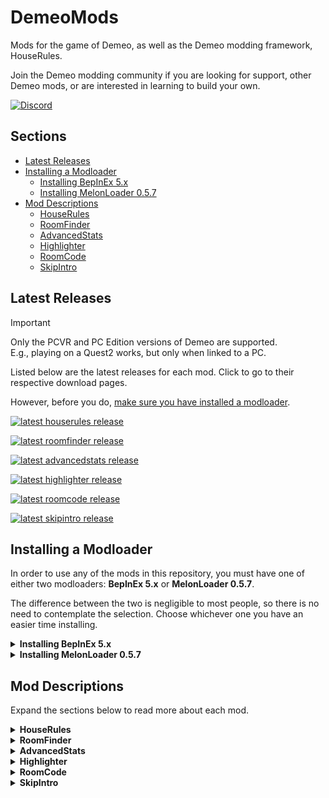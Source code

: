 # DemeoMods

Mods for the game of Demeo, as well as the Demeo modding framework, HouseRules.

Join the Demeo modding community if you are looking for support, other Demeo mods, or are interested in learning to build your own.

[![Discord](https://img.shields.io/discord/841011788195823626?logo=discord&logoColor=fff&style=for-the-badge)](https://discord.gg/4BNSwmr784)

## Sections

- [Latest Releases](#latest-releases)
- [Installing a Modloader](#installing-a-modloader)
  - [Installing BepInEx 5.x](#installing-a-modloader)
  - [Installing MelonLoader 0.5.7](#installing-a-modloader)
- [Mod Descriptions](#mod-descriptions)
  - [HouseRules](#mod-descriptions)
  - [RoomFinder](#mod-descriptions)
  - [AdvancedStats](#mod-descriptions)
  - [Highlighter](#mod-descriptions)
  - [RoomCode](#mod-descriptions)
  - [SkipIntro](#mod-descriptions)

## Latest Releases

> [!IMPORTANT]
> Only the PCVR and PC Edition versions of Demeo are supported.  
> E.g., playing on a Quest2 works, but only when linked to a PC.

Listed below are the latest releases for each mod.  Click to go to their respective download pages.

However, before you do, [make sure you have installed a modloader](#installing-a-modloader).

[<img alt="latest houserules release" src="https://img.shields.io/github/v/release/orendain/demeomods?filter=*houserules*&style=for-the-badge&label=houserules" />](https://github.com/orendain/DemeoMods/releases?q=houserules)

[<img alt="latest roomfinder release" src="https://img.shields.io/github/v/release/orendain/demeomods?filter=*roomfinder*&style=for-the-badge&label=roomfinder" />](https://github.com/orendain/DemeoMods/releases?q=roomfinder)

[<img alt="latest advancedstats release" src="https://img.shields.io/github/v/release/orendain/demeomods?filter=*advancedstats*&style=for-the-badge&label=advancedstats" />](https://github.com/orendain/DemeoMods/releases?q=advancedstats)

[<img alt="latest highlighter release" src="https://img.shields.io/github/v/release/orendain/demeomods?filter=*highlighter*&style=for-the-badge&label=highlighter" />](https://github.com/orendain/DemeoMods/releases?q=highlighter)

[<img alt="latest roomcode release" src="https://img.shields.io/github/v/release/orendain/demeomods?filter=*roomcode*&style=for-the-badge&label=roomcode" />](https://github.com/orendain/DemeoMods/releases?q=roomcode)

[<img alt="latest skipintro release" src="https://img.shields.io/github/v/release/orendain/demeomods?filter=*skipintro*&style=for-the-badge&label=skipintro" />](https://github.com/orendain/DemeoMods/releases?q=skipintro)

## Installing a Modloader

In order to use any of the mods in this repository, you must have one of either two modloaders:  **BepInEx 5.x** or **MelonLoader 0.5.7**.

The difference between the two is negligible to most people, so there is no need to contemplate the selection.  Choose whichever one you have an easier time installing.

<details>
<summary><b>Installing BepInEx 5.x</b></summary><p></p>

Follow [these installation instructions](https://docs.bepinex.dev/articles/user_guide/installation/index.html#installing-bepinex-1) to install BepInEx `5.x`.
- Make sure you install one of the `5.x` versions and _not_ a `6.x` version.
- Step `3.` in the instructions above show how to check for generated files to confirm that BepInEx was successfully installed.  **Make sure to check.**
- In order for BepInEx to work, you **MUST** make some tweaks to `BepInEx/config/BepInEx.cfg`.  Replace the default `BepInEx.cfg` file [with this Demeo-compatible `BepInEx.cfg` file](docs/BepInEx.cfg).

When correctly installed, the final layout of your Demeo game directory should look like the following:

```
<Demeo Game Directory>/
├── BepInEx/
│   ├── cache/
│   ├── config/
│   │  └── BepInEx.cfg
│   ├── core/
│   ├── LogOutput.log
│   ├── patchers/
│   ├── plugins/
│   └── scripts/
├── demeo_Data/
├── Demeo.exe
├── doorstop_config.ini
├── MonoBleedingEdge/
├── UnityCrashHandler64.exe
├── UnityPlayer.dll
└── winhttp.dll
```
</details>

<details>
<summary><b>Installing MelonLoader 0.5.7</b></summary><p></p>

Follow [these installation instructions](https://melonwiki.xyz/#/?id=automated-installation) to install MelonLoader `0.5.7`.
- Make sure to install version `0.5.7` specifically and _not_ a `0.6.x` version.

When correctly installed, the final layout of your Demeo game directory should look like the following:

```
<Demeo Game Directory>/
├── demeo_Data/
├── Demeo.exe
├── MelonLoader/
├── Mods/
├── MonoBleedingEdge/
├── Plugins/
├── UnityCrashHandler64.exe
├── UnityPlayer.dll
├── UserData/
├── UserLibs/
└── version.dll
```
</details>

## Mod Descriptions

Expand the sections below to read more about each mod.

<details>
<summary><b>HouseRules</b></summary><p></p>

![HouseRules Logo](docs/images/house-rules-logo2.png)  

Set your own challenges and be the Dungeon Master of your own game. Make your own rules and challenge your friends.

HouseRules allows players to customize many settings, values and toggles used within the Demeo code.

![HouseRules Screenshot](docs/images/houserules_screenshot.jpg)

- Change how many cards you can hold
- Adjust HP, AttackDamage, ActionPoints etc on a per-character basis
- Scale gold/mana/chests up/down
- Change starting cards dealt and max-cards allowed
- Add/Adjust AOE effects for abilities
- Remove/add casting cost for cards
- Beat-the-clock game timer modes
- Specify cards distributed to players
- Change immunities for any piece
- Prevent enemies respawing
- Keep the exit locked until all of the enemies are dead
- ... and much more.

This framework allows the definition of modular gameplay modifications (or "rules") and the ability to group them to create custom gamemodes (or "rulesets").

Rulesets can be configured as JSON files stored within the game's directory.

As long as the player hosting the game is running this mod, *ALL* Demeo players, whether modded or not, may join the room and experience the modded game.

See the [HouseRules.Core readme](HouseRules.Core/README.md) for information about the HouseRules framework.

See the [HouseRules.Essentials readme](HouseRules.Essentials/README.md) for a list of all predefined rules and rulesets.

Many in the Demeo modding community have created their own custom rulesets using HouseRules.  Join the Demeo Modding discord to explore these and share your own.
</details>

<details>
<summary><b>RoomFinder</b></summary><p></p>

Tired of Demeo's "Quickjoin" endlessly placing you into random games? This mod lists all public rooms, along with their properties, so you can pick which one to join.

![RoomFinder Screenshot](docs/images/roomfinder_screenshot.jpg)
</details>

<details>
<summary><b>AdvancedStats</b></summary><p></p>

Displays extra information about heroes when hovering over their pieces.

![AdvancedStats Screenshot](docs/images/advancedstats_screenshot.jpg)
</details>

<details>
<summary><b>Highlighter</b></summary><p></p>

Provides in-game highlighting/coloring. This includes highlighting all squares that would be in a character's line-of-sight when hovering the piece over a square.

![Highlighter Screenshot](docs/images/highlighter_screenshot.jpg)

</details>

<details>
<summary><b>RoomCode</b></summary><p></p>

Set your own room code, skipping Demeo's random room code generation.  

See the [RoomCode readme](RoomCode/README.md) for more information and configuration options.
</details>

<details>
<summary><b>SkipIntro</b></summary><p></p>

The Elven Necropolis is a very welcoming place... some might say it's too welcoming.

This mod skips the intro loading scene and takes you straight into the main menu.

You will never again need to ![SkipIntro Icon](docs/images/skipintro_icon.jpg)
</details>

